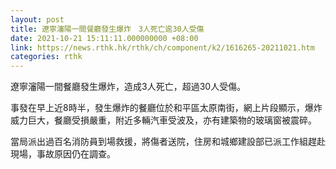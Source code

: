 ```yaml
---
layout: post
title: 遼寧瀋陽一間餐廳發生爆炸　3人死亡逾30人受傷
date: 2021-10-21 15:11:11.000000000 +08:00
link: https://news.rthk.hk/rthk/ch/component/k2/1616265-20211021.htm
categories: rthk
---
```


遼寧瀋陽一間餐廳發生爆炸，造成3人死亡，超過30人受傷。

事發在早上近8時半，發生爆炸的餐廳位於和平區太原南街，網上片段顯示，爆炸威力巨大，餐廳受損嚴重，附近多輛汽車受波及，亦有建築物的玻璃窗被震碎。

當局派出過百名消防員到場救援，將傷者送院，住房和城鄉建設部已派工作組趕赴現場，事故原因仍在調查。
